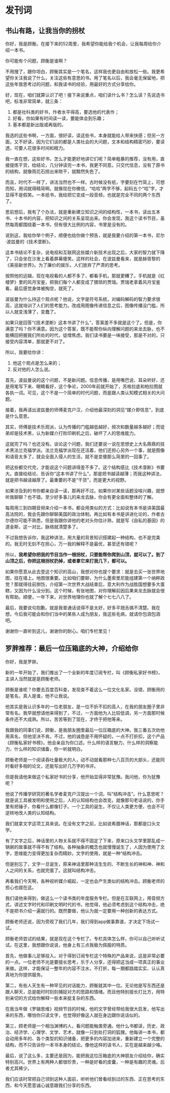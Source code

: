 # 发刊词

## 书山有路，让我当你的拐杖

你好，我是顾衡。在接下来的52周里，我希望你能给我个机会，让我每周给你介绍一本书。

你可能有个问题，顾衡是谁啊？

不用搜了，跟你坦白，顾衡其实是一个笔名，这样我也更自由和放松一些。我更希望你关注我说了什么，关注这些有意思的书。用了笔名以后，我会毫无保留地，把这些年我思考过的问题，和我读书的经验，用最好的方式分享给你。

好，现在，咱们就算认识了吧！接下来说重点，咱们读什么书？怎么读？先说选书吧，标准非常简单，就三条：

1. 都是社科类的好书，作者水平得高，要选他的代表作；
2. 好看，你如果有时间读一读，要能体会到乐趣；
3. 基本都是新出版或再版的。

我选的这些书啊，一方面，很好读，读这些书，本身就能给人带来快感；但另一方面，又不好读，因为它们谈的都是人类社会的大问题，文本和结构精密巧妙，要读透，可要人花很多时间和精力。

我一直在想，这些好书，怎么才能更好地讲它们呢？简单粗暴的推荐，没有用，直接提炼干货，给结论，几分钟读完一本书，我更不同意。只交代信息，没有了原书的结构，就像雨花石捞出来晾干，就黯然失色了。

而且，时代不一样了，讲法当然也不一样。古时候没有纸，字要刻在竹简上，可想而知，用词就得精简啊。就像现在你微信，“哈哈”两字不够，起码五个“哈”字，才显得不是假笑。一本纸书，我给把它变成一段音频，也就是完全不同的两个东西了。

思前想后，我有了个办法，就是重新建立知识之间的结构性，一本书，读出五本书、十本书的内容，把知识之间的关系呈现出来。你会发现，我这个读书节目，虽然每周都围绕着一本书，但有很大比例的内容，书里是没有的。

说到这，我给你举个例子，顺便也给你做个预告，就是我要介绍的第一本书，尼尔·波兹曼的《技术垄断》。

这本书结论不复杂，说电视和互联网这些媒介新技术出现之后，大家的智力就下降了，只会坐在沙发上看着屏幕傻笑。这样的社会，在波兹曼看来，就是赫胥黎的《美丽新世界》。为了廉价的娱乐，人们放弃了严肃的思考。

按照他的远辑，现在电视看的人都不多了，都看手机，那就更糟了。手机就是《红楼梦》里的风月宝鉴，把我们每个人都变成了猥琐的贾瑞。贾瑞老拿着风月宝鉴看，最后感觉身体被掏空，就死了。

波兹曼为什么持这个观点呢？他说，文字是符号系统，对编码解码的智力要求很高，这就培训了人们的思考能力。改成用图像传递信息之后，图像传播没门槛，所以人就变浅薄了，变蠢了。

如果只是回答“《技术垄断》这本书讲了什么”，答案差不多就是这个了。但是，你满意了吗？你不满意。因为这个答案，既不能帮你纵向理解问题的来龙去脉，也不能横回把握我们所处的时代，徒增焦虑。我们读书要是一味接受，那是不对的，只接受内容清单，那就更不对了。

所以，我要给你讲：

1. 他这个观点是怎么来的；
2. 反对他的人怎么说。

首先，波兹曼说的这个问题，不是新问题。信息传播，是用嘴巴说、耳朵听好，还是用笔写下来、眼睛看好，这个争论，2000年前就开始了，苏格拉底和柏拉图就各执一词。可见，这个不是一个简单的时代问题，而是跟人类认知模式相关的大问题。

接着，我再请出波兹曼的师傅麦克户汉，介绍他最深刻的洞见“媒介即信息”，到底是什么意思。

其实，师傅是技术乐观派，认为传播的门槛越低越好，频次和数量越多越好；而徒弟却是技术黑，认为新媒介打败印刷机之后，破坏了人的思维能力。

这就完了吗？也还没有。谈论这个问题，我们还要说一说在思想史上大名鼎鼎的技术黑法兰克福学派。法兰克福学派现在还活着，他们还担心另外一个事，就是图像和语音太多了，就会全面入侵人的生活，就不是变傻那么简里的一回事了。

把这些都交代完，才能说这个问题讲得差不多了。这个结构感比《技术垄断》书要大。直接给结论、告诉你“这本书讲了什么”，那是把书越读越薄；而我这种讲法，就是把书越读越厚了。最重要的不是“干货”，而是更大的视野。

如果涉及到的书你都亲自读一读，那再好不过。如果你对某些话题没啥兴趣，就想听我聊聊？也不错。至少好多事儿的来龙去脉，你会有更全面和整体的了解。

每周用三到四期音频来介绍一本书，都会用类似的方式：比如说有本书是讲美国最高法院的，我会先跟你聊聊美国的政治体制。再比如有本书是讲进化论的，作者古尔德你可能不熟悉，但是我跟你讲他的老对头你估计熟，就是写《自私的基因》的道金斯，这一对比，脉络就清楚多了。

不过我想告诉你，我这种讲法，用大量的背景知识搭建起一种结构，也不是完美的。我无时无刻不在担心，万一我的解释不是最优，甚至还有错呢？

所以，**我希望你把我的节目当作一根拐杖，只要能帮你爬到山顶，就可以了。到了山顶之后，你把这根拐杖扔掉，或者拿它来打我几下，都可以。**

如果你愿意从此去登这个知识的高山，我想对你也提个要求：就是去买一张世界地图，挂在墙上。地图很重要。比如咱们要聊，为什么墨索里尼能组建第一个纳粹政党？那就得往前捯饬，介绍第一次世界大战结束后，意大利作为战胜国想要多大蛋糕，又因为什么没分到。这个时候，有张地图，对你理解前因后果来龙去脉就会很有帮助。顺便，一年下来，对世界地理你也就了解个七七八八了。

最后，我要说句抱歉。就是我普通话说得不是太好，好多平翘舌搞不清楚。我在想，今后我可能会和你们当中的某些人成为朋友，我这些毛病，就请你包涵包涵吧。

谢谢你一直听到这儿，谢谢你的耐心。咱们专栏里见！

## 罗胖推荐：最后一位压箱底的大神，介绍给你
你好，我是罗胖。

新的一年开始了，我们推出了一个全新的年度订阅专栏，叫《顾衡私家好书榜》，主讲人当然就是是顾衡老师。

顾衡是谁呢？你要去百度百科查，发现查不着这么一位文化名家。没错，顾衡用的是笔名，真人是谁，他不让我说。

他其实是我认识多年的一位老朋友，是一位不折不扣的高人，在我的朋友圈子里非常有名。我早就想请他来得到了，不过，一方面他为人比较低调，另一方面那时候条件还不大成熟。所以，苦苦等到了现在，才终于把他等来。

我跟我的同事们说，顾衡，是我朋友圈里最后一位压箱底的大神。我三番五次劝他用真名，但他坚决不肯。不过，他的诚恳是不用怀疑的，一点不打折扣，这个产品《顾衡私家好书榜》，他会亲自为你口述。什么样的语言魅力，什么样的洞察能力，什么样的知识储备，你一听就明白。

顾衡老师是一个阅读吞吐量极大的人，动不动就看那种七八百页的大部头，还能同时看好多相的论文，还能写出好几万字的书评。

但是我请他来做这个私家好书的分享，他开始显得非常犹豫。我问他，你为犹豫呢？

他说了传播学研究的著名学者麦克户汉提出一个词，叫“结构冲击”。什么意思呢？就是说工具被发明和使用之后，人的认知结构也会改变。就像那句老话说的，你手里有把锤子，你看什么都像钉子。一个工具的诞生，不仅让人类更方便，也会不可逆转地改人类的认知结构。

我们就拿文字这项工具来说。在没有文字之前，比如说希腊神话，那都是口头文学。

有了文字之后，神话里的人物关系就不得不固定了下来，原来口头文学里那乱成一锅粥的故事就不得不有了结构。各种抽象的概念也就慢慢诞生了，人因为使用了文字，思维能力变得更加复杂而精妙。文字的使用，就是一种“结构冲击。

但是别忘了，文字一旦诞生，原来神话里那种活生生的、不断生长的神和神、神和人之间的关系，也就完蛋了。这就叫结构冲击。

再看我们今天啊，各种视听媒介崛起，一定也会产生类似的结构冲击。顾衡老师的担心也就在这。

我们请他来得到，做这么一个读书类的年度服务专栏。但是在互联网上，用音频方式，讲述文字时代和印刷文明时代的书，他觉得，他必须考虑到这个结构冲击，绝不是把书介绍一遍就行的。既然要做，他认为就一定要用一种创新的表达方式。

顾衡老师还说，因为旁观了我们几年，我们得到app做事靠谱，才决定下场试一试。

顾衡老师尝试的结果，就是现在这个专栏了。专栏具体怎么样，你可以自己听听试试。在这里，我想跟你说说，他身上有三点我极为佩服的特质。

首先，他做事儿足够投入。对于得到订阅专栏这个特殊的产品来说，这是非常必要的一点。一位老师不光是要擅长思考，乐于人分享，还得把这当成一项真正的事业来做。这样，才能保证一整年的内容不注水，不打折，每一期都路踏实实、认认真真地为你提供服务。

第二，有些人天生有一种罕见的对话能力，顾衡就其中一位。无论他是写东西还是跟人聊天，总是能时时刻刻捕捉对方的思路和情绪。而且他特别擅长打比方，用特别亲切的方式给你解释一些本来挺复杂的东西。

在我当年做《罗辑思维》视频节目的时候，他的文字曾经带给我很大启发，他写出来的东西，哪怕你只读文字，也觉得好像这人就在身边跟你说话似的。

第三，顾老师是一个相当渊博的人，看问题能触类旁通。他什么书都读，历史、政治、经济学、心理学、文学、艺术，就像一只到处打洞的狐狸。他每讲一本书，都会动用多年的、各个类型的知识储备，把更多的内容加进来，重新建立一个完整的结构，而不只告诉你一本书本身的结论。像他这样的读书人，实在是越来越少咯。

最后，说了这么多，主要还是因为，能把我这位压箱底的大神朋友介绍给你，确实特别高兴。世界上有两种人都很珍贵，一种是好看的皮囊，一种是有趣的灵魂。后者尤其稀少。

我们应该时常把自己领到这种人面前，听听他们曾看经到过的东西、正在思考的东西，和今天愿意诚心诚意跟我们分享的东西。

